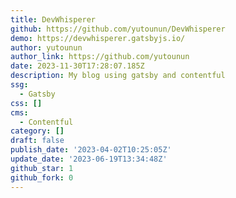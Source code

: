 ```yaml
---
title: DevWhisperer
github: https://github.com/yutounun/DevWhisperer
demo: https://devwhisperer.gatsbyjs.io/
author: yutounun
author_link: https://github.com/yutounun
date: 2023-11-30T17:28:07.185Z
description: My blog using gatsby and contentful
ssg:
  - Gatsby
css: []
cms:
  - Contentful
category: []
draft: false
publish_date: '2023-04-02T10:25:05Z'
update_date: '2023-06-19T13:34:48Z'
github_star: 1
github_fork: 0
---
```

